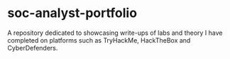 # soc-analyst-portfolio
A repository dedicated to showcasing write-ups of labs and theory I have completed on platforms such as TryHackMe, HackTheBox and CyberDefenders. 
